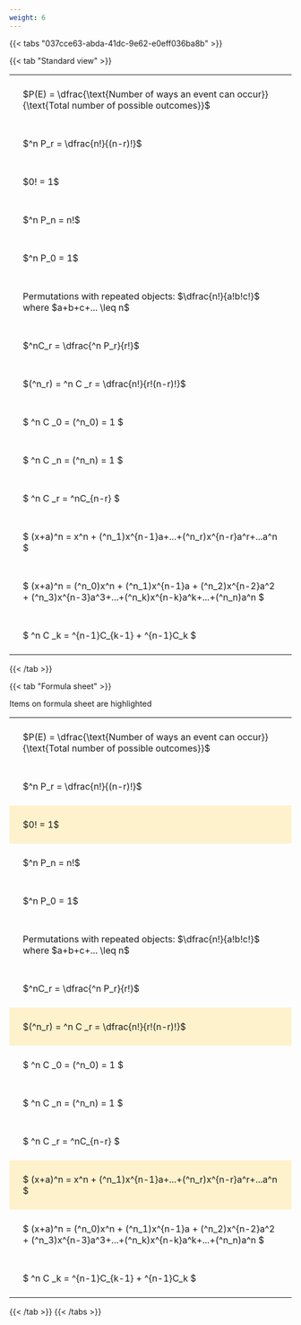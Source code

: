 ```yaml
---
weight: 6
---
```


{{< tabs "037cce63-abda-41dc-9e62-e0eff036ba8b" >}}

{{< tab "Standard view" >}}

<style type="text/css">
#T_2a156 th.col_heading {
  text-align: left;
  font-size: 1em;
}
#T_2a156 td {
  text-align: left;
  font-size: 1em;
  padding: 1.5em;
}
</style>
<table id="T_2a156">
  <thead>
  </thead>
  <tbody>
    <tr>
      <td id="T_2a156_row0_col0" class="data row0 col0" >$P(E) = \dfrac{\text{Number of ways an event can occur}}{\text{Total number of possible outcomes}}$</td>
    </tr>
    <tr>
      <td id="T_2a156_row1_col0" class="data row1 col0" >$^n P_r = \dfrac{n!}{(n-r)!}$</td>
    </tr>
    <tr>
      <td id="T_2a156_row2_col0" class="data row2 col0" >$0! = 1$</td>
    </tr>
    <tr>
      <td id="T_2a156_row3_col0" class="data row3 col0" >$^n P_n = n!$</td>
    </tr>
    <tr>
      <td id="T_2a156_row4_col0" class="data row4 col0" >$^n P_0 = 1$</td>
    </tr>
    <tr>
      <td id="T_2a156_row5_col0" class="data row5 col0" >Permutations with repeated objects: $\dfrac{n!}{a!b!c!}$ where $a+b+c+... \leq n$</td>
    </tr>
    <tr>
      <td id="T_2a156_row6_col0" class="data row6 col0" >$^nC_r = \dfrac{^n P_r}{r!}$</td>
    </tr>
    <tr>
      <td id="T_2a156_row7_col0" class="data row7 col0" >$(^n_r) = ^n C _r = \dfrac{n!}{r!(n-r)!}$</td>
    </tr>
    <tr>
      <td id="T_2a156_row8_col0" class="data row8 col0" >$ ^n C _0 = (^n_0) = 1 $</td>
    </tr>
    <tr>
      <td id="T_2a156_row9_col0" class="data row9 col0" >$ ^n C _n = (^n_n) = 1 $</td>
    </tr>
    <tr>
      <td id="T_2a156_row10_col0" class="data row10 col0" >$ ^n C _r = ^nC_{n-r} $</td>
    </tr>
    <tr>
      <td id="T_2a156_row11_col0" class="data row11 col0" >$ (x+a)^n = x^n + (^n_1)x^{n-1}a+...+(^n_r)x^{n-r}a^r+...a^n    $</td>
    </tr>
    <tr>
      <td id="T_2a156_row12_col0" class="data row12 col0" >$ (x+a)^n = (^n_0)x^n + (^n_1)x^{n-1}a + (^n_2)x^{n-2}a^2 + (^n_3)x^{n-3}a^3+...+(^n_k)x^{n-k}a^k+...+(^n_n)a^n $</td>
    </tr>
    <tr>
      <td id="T_2a156_row13_col0" class="data row13 col0" >$ ^n C _k = ^{n-1}C_{k-1} + ^{n-1}C_k $</td>
    </tr>
  </tbody>
</table>
{{< /tab >}}

{{< tab "Formula sheet" >}}

Items on formula sheet are highlighted 
<br>
<style type="text/css">
#T_bee9d th.col_heading {
  text-align: left;
  font-size: 1em;
}
#T_bee9d td {
  text-align: left;
  font-size: 1em;
  padding: 1.5em;
}
#T_bee9d_row0_col0, #T_bee9d_row1_col0, #T_bee9d_row3_col0, #T_bee9d_row4_col0, #T_bee9d_row5_col0, #T_bee9d_row6_col0, #T_bee9d_row8_col0, #T_bee9d_row9_col0, #T_bee9d_row10_col0, #T_bee9d_row12_col0, #T_bee9d_row13_col0 {
  background-color: rgba(0,0,0,0);
}
#T_bee9d_row2_col0, #T_bee9d_row7_col0, #T_bee9d_row11_col0 {
  background-color: rgba(255,194,10, 0.2);
}
</style>
<table id="T_bee9d">
  <thead>
  </thead>
  <tbody>
    <tr>
      <td id="T_bee9d_row0_col0" class="data row0 col0" >$P(E) = \dfrac{\text{Number of ways an event can occur}}{\text{Total number of possible outcomes}}$</td>
    </tr>
    <tr>
      <td id="T_bee9d_row1_col0" class="data row1 col0" >$^n P_r = \dfrac{n!}{(n-r)!}$</td>
    </tr>
    <tr>
      <td id="T_bee9d_row2_col0" class="data row2 col0" >$0! = 1$</td>
    </tr>
    <tr>
      <td id="T_bee9d_row3_col0" class="data row3 col0" >$^n P_n = n!$</td>
    </tr>
    <tr>
      <td id="T_bee9d_row4_col0" class="data row4 col0" >$^n P_0 = 1$</td>
    </tr>
    <tr>
      <td id="T_bee9d_row5_col0" class="data row5 col0" >Permutations with repeated objects: $\dfrac{n!}{a!b!c!}$ where $a+b+c+... \leq n$</td>
    </tr>
    <tr>
      <td id="T_bee9d_row6_col0" class="data row6 col0" >$^nC_r = \dfrac{^n P_r}{r!}$</td>
    </tr>
    <tr>
      <td id="T_bee9d_row7_col0" class="data row7 col0" >$(^n_r) = ^n C _r = \dfrac{n!}{r!(n-r)!}$</td>
    </tr>
    <tr>
      <td id="T_bee9d_row8_col0" class="data row8 col0" >$ ^n C _0 = (^n_0) = 1 $</td>
    </tr>
    <tr>
      <td id="T_bee9d_row9_col0" class="data row9 col0" >$ ^n C _n = (^n_n) = 1 $</td>
    </tr>
    <tr>
      <td id="T_bee9d_row10_col0" class="data row10 col0" >$ ^n C _r = ^nC_{n-r} $</td>
    </tr>
    <tr>
      <td id="T_bee9d_row11_col0" class="data row11 col0" >$ (x+a)^n = x^n + (^n_1)x^{n-1}a+...+(^n_r)x^{n-r}a^r+...a^n    $</td>
    </tr>
    <tr>
      <td id="T_bee9d_row12_col0" class="data row12 col0" >$ (x+a)^n = (^n_0)x^n + (^n_1)x^{n-1}a + (^n_2)x^{n-2}a^2 + (^n_3)x^{n-3}a^3+...+(^n_k)x^{n-k}a^k+...+(^n_n)a^n $</td>
    </tr>
    <tr>
      <td id="T_bee9d_row13_col0" class="data row13 col0" >$ ^n C _k = ^{n-1}C_{k-1} + ^{n-1}C_k $</td>
    </tr>
  </tbody>
</table>
{{< /tab >}}
{{< /tabs >}}